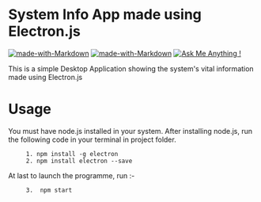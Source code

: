 # System Info App made using Electron.js

[![made-with-Markdown](https://img.shields.io/badge/Made%20with-HTML-1f425f.svg)](http://commonmark.org)
[![made-with-Markdown](https://img.shields.io/badge/Made%20with-Bootstrap-1f425f.svg)](http://commonmark.org)
[![Ask Me Anything !](https://img.shields.io/badge/Made%20with-electronJS-1abc9c.svg)](https://GitHub.com/Naereen/ama)

This is a simple Desktop Application showing the system's vital information made using Electron.js

# Usage

You must have node.js installed in your system. After installing node.js, run the following code in your terminal in project folder.

         1. npm install -g electron
         2. npm install electron --save

At last to launch the programme, run :-

         3.  npm start
